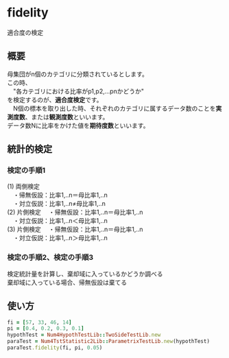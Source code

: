 fidelity
========
適合度の検定

## 概要

母集団がn個のカテゴリに分類されているとします。  
この時、  
　"各カテゴリにおける比率がp1,p2,...pnかどうか"  
を検定するのが、**適合度検定**です。  
　N個の標本を取り出した時、それぞれのカテゴリに属するデータ数のことを**実測度数**、または**観測度数**といいます。  
データ数Nに比率をかけた値を**期待度数**といいます。

## 統計的検定
### 検定の手順1

(1) 両側検定  
　・帰無仮設：比率1,..n＝母比率1,..n  
　・対立仮説：比率1,..n≠母比率1,..n  
(2) 片側検定
　・帰無仮設：比率1,..n＝母比率1,..n  
　・対立仮説：比率1,..n＜母比率1,..n  
(3) 片側検定
　・帰無仮設：比率1,..n＝母比率1,..n  
　・対立仮説：比率1,..n＞母比率1,..n  

### 検定の手順2、検定の手順3

検定統計量を計算し、棄却域に入っているかどうか調べる  
棄却域に入っている場合、帰無仮設は棄てる

## 使い方

```ruby
fi = [57, 33, 46, 14]
pi = [0.4, 0.2, 0.3, 0.1]
hypothTest = Num4HypothTestLib::TwoSideTestLib.new
paraTest = Num4TstStatistic2Lib::ParametrixTestLib.new(hypothTest)
paraTest.fidelity(fi, pi, 0.05)
```

